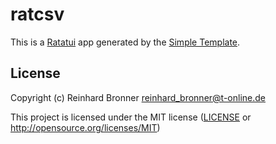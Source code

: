 # ratcsv

This is a [Ratatui] app generated by the [Simple Template].

[Ratatui]: https://ratatui.rs
[Simple Template]: https://github.com/ratatui/templates/tree/main/simple

## License

Copyright (c) Reinhard Bronner <reinhard_bronner@t-online.de>

This project is licensed under the MIT license ([LICENSE] or <http://opensource.org/licenses/MIT>)

[LICENSE]: ./LICENSE
